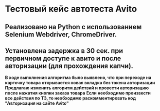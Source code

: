 # Тестовый кейс автотеста Avito
## Реализовано на Python с использованием Selenium Webdriver, ChromeDriver.
## Установлена задержка в 30 сек. при первичном доступе к авито и после авторизации (для прохождения капчи). 
**В ходе выполнения алгоритма было выявлено, что при переходе на карточку товара открывается новая вкладка без токена авторизации**
**Предлагаю изменить алгоритм действий и провести авторизацию после нажатия кнопки заказа товара**
**Если необходимо произвести все действия по ТЗ, то необходимо раскомментировать код "Авторизация на сайте Avito"**
